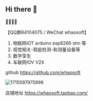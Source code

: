 ## Hi there 👋

🙋‍♀️🙋‍♀️

【QQ群64104075 / WeChat whaosoft】 
1. 物联网IOT arduino esp8266 stm 等
2. 视觉相关-瑕疵检测-和测量设备等
3. 数字孪生
4. 车联网IOV V2X

github https://github.com/whaosoft

![1715597975998](https://github.com/whao888/.github/assets/4157739/c9d9fee2-ac3f-449b-b0f2-493251f03831)

店铺地址 https://whaosoft.taobao.com/
<!--

**Here are some ideas to get you started:**

🙋‍♀️ A short introduction - what is your organization all about?
🌈 Contribution guidelines - how can the community get involved?
👩‍💻 Useful resources - where can the community find your docs? Is there anything else the community should know?
🍿 Fun facts - what does your team eat for breakfast?
🧙 Remember, you can do mighty things with the power of [Markdown](https://docs.github.com/github/writing-on-github/getting-started-with-writing-and-formatting-on-github/basic-writing-and-formatting-syntax)
-->
